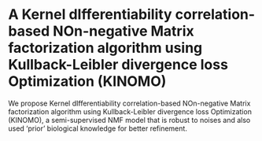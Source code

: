# A Kernel dIfferentiability correlation-based NOn-negative Matrix factorization algorithm using Kullback-Leibler divergence loss Optimization (KINOMO)

We propose Kernel dIfferentiability correlation-based NOn-negative Matrix factorization algorithm using Kullback-Leibler divergence loss Optimization (KINOMO), a semi-supervised NMF model that is robust to noises and also used ‘prior’ biological knowledge for better refinement.
